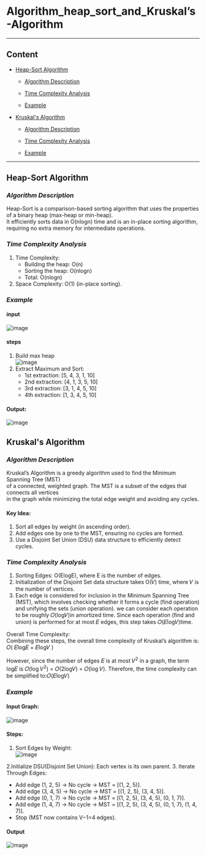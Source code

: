 # Algorithm_heap_sort_and_Kruskal’s-Algorithm
---
## Content
- [Heap-Sort Algorithm](#heap-sort-algorithm)
  - [Algorithm Description](#algorithm-description)

  - [Time Complexity Analysis](#time-complexity-analysis)
  - [Example](#example)
- [Kruskal's Algorithm](#kruskals-algorithm)
  - [Algorithm Description](#algorithm-description-1)

  - [Time Complexity Analysis](#time-complexity-analysis-1)
  - [Example](#example-1)
---
 
## Heap-Sort Algorithm

### *Algorithm Description*
   Heap-Sort is a comparison-based sorting algorithm that uses the properties of a binary heap (max-heap or min-heap).<br>
   It efficiently sorts data in O(nlogn) time and is an in-place sorting algorithm, requiring no extra memory for intermediate operations.
   

### *Time Complexity Analysis*
1. Time Complexity:
      - Building the heap: O(n)
      - Sorting the heap: O(nlogn)
      - Total: O(nlogn)
2. Space Complexity: O(1) (in-place sorting).
### *Example*
#### input
![image](https://github.com/user-attachments/assets/2266d064-aeb4-48c9-be10-de265eeda286)
#### steps
1. Build max heap <br>
   ![image](https://github.com/user-attachments/assets/a5a87553-2ce2-45f8-bba6-38b7ce18e15e)
2. Extract Maximum and Sort:
   - 1st extraction: [5, 4, 3, 1, 10]
   - 2nd extraction: [4, 1, 3, 5, 10]
   - 3rd extraction: [3, 1, 4, 5, 10]
   - 4th extraction: [1, 3, 4, 5, 10]
#### Output:
![image](https://github.com/user-attachments/assets/323e553a-65a8-45c8-a7cc-31945aae8898)


## Kruskal's Algorithm

### *Algorithm Description*

Kruskal’s Algorithm is a greedy algorithm used to find the Minimum Spanning Tree (MST)<br> of a connected, weighted graph. The MST is a subset of the edges that connects all vertices<br> in the graph while minimizing the total edge weight and avoiding any cycles.
#### Key Idea:
1. Sort all edges by weight (in ascending order).
2. Add edges one by one to the MST, ensuring no cycles are formed.
3. Use a Disjoint Set Union (DSU) data structure to efficiently detect cycles.


### *Time Complexity Analysis*
1. Sorting Edges: O(ElogE), where E is the number of edges.
2. Initialization of the Disjoint Set data structure takes O(𝑉) time, where 𝑉 is the number of vertices.
3. 
   Each edge is considered for inclusion in the Minimum Spanning Tree (MST), 
   which involves checking whether it forms a cycle (find operation) and unifying the sets (union operation).
   we can consider each operation to be roughly 𝑂(log𝑉)in amortized time. Since each operation (find and union)
   is performed for at most 𝐸 edges, this step takes 𝑂(𝐸log𝑉)time.

  
Overall Time Complexity:<br>
Combining these steps, the overall time complexity of Kruskal’s algorithm is:
𝑂( 𝐸log𝐸 + 𝐸log𝑉 )<br>

However, since the number of edges 𝐸 is at most 𝑉<sup>2</sup> in a graph, the term log𝐸 is 𝑂(log 𝑉<sup>2</sup>) = 𝑂(2log𝑉) = 𝑂(log⁡ 𝑉). Therefore, the time complexity can be simplified to:𝑂(𝐸log𝑉)


### *Example*

#### Input Graph:

![image](https://github.com/user-attachments/assets/779fa150-07d4-4169-8740-389bee3a0505)

#### Steps:
1. Sort Edges by Weight: <br>
   ![image](https://github.com/user-attachments/assets/7ec7f671-cafd-4756-ad0d-83b510bd97d3)

2.Initialize DSU(Disjoint Set Union): Each vertex is its own parent.
3. Iterate Through Edges:
- Add edge (1, 2, 5) → No cycle → MST = [(1, 2, 5)].
- Add edge (3, 4, 5) → No cycle → MST = [(1, 2, 5), (3, 4, 5)].
- Add edge (0, 1, 7) → No cycle → MST = [(1, 2, 5), (3, 4, 5), (0, 1, 7)].
- Add edge (1, 4, 7) → No cycle → MST = [(1, 2, 5), (3, 4, 5), (0, 1, 7), (1, 4, 7)].
- Stop (MST now contains V−1=4 edges).

#### Output
![image](https://github.com/user-attachments/assets/37aa1eaf-d9ea-4d8b-b876-4a41bba10d49)













         

         
   
   
